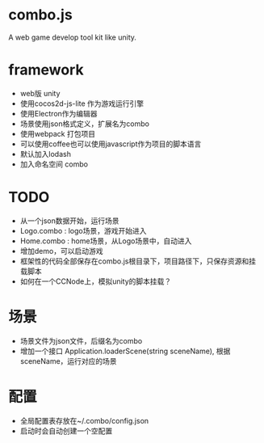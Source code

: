 # combo.js
A web game develop tool kit like unity.

# framework
* web版 unity
* 使用cocos2d-js-lite 作为游戏运行引擎
* 使用Electron作为编辑器
* 场景使用json格式定义，扩展名为combo
* 使用webpack 打包项目
* 可以使用coffee也可以使用javascript作为项目的脚本语言
* 默认加入lodash
* 加入命名空间 combo

# TODO
* 从一个json数据开始，运行场景
* Logo.combo : logo场景，游戏开始进入
* Home.combo : home场景，从Logo场景中，自动进入
* 增加demo，可以启动游戏
* 框架性的代码全部保存在combo.js根目录下，项目路径下，只保存资源和挂载脚本
* 如何在一个CCNode上，模拟unity的脚本挂载？

# 场景
* 场景文件为json文件，后缀名为combo
* 增加一个接口 Application.loaderScene(string sceneName), 根据sceneName，运行对应的场景

# 配置
* 全局配置表存放在~/.combo/config.json
* 启动时会自动创建一个空配置
